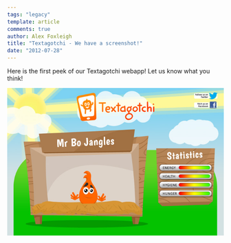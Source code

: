 ```yaml
---
tags: "legacy"
template: article 
comments: true 
author: Alex Foxleigh
title: "Textagotchi - We have a screenshot!"
date: "2012-07-28"
---
```


Here is the first peek of our Textagotchi webapp! Let us know what you think!

<!-- end -->

![A screenshot of our 'textagotchi' app](hero.jpg)

